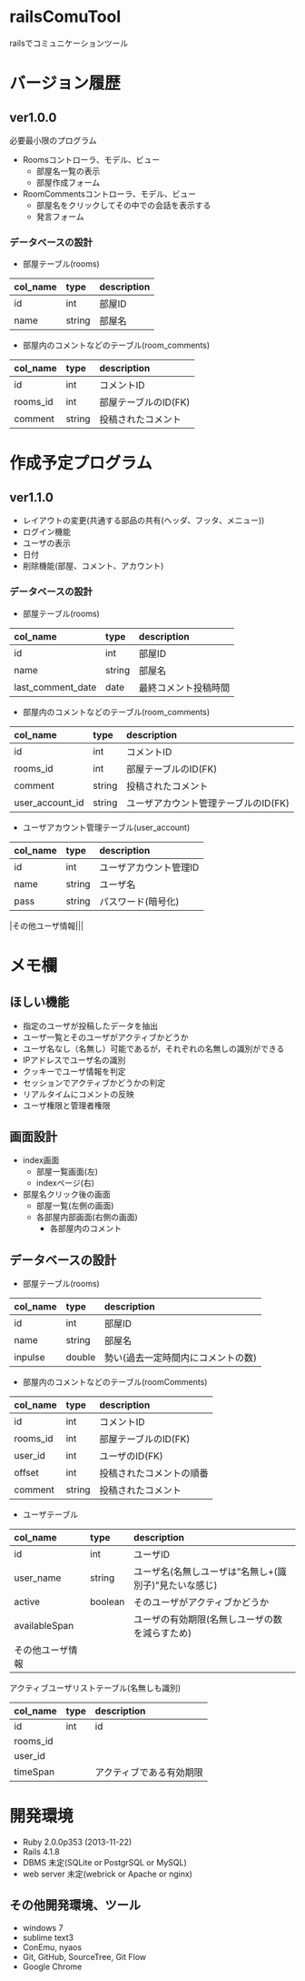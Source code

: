 # railsComuTool
railsでコミュニケーションツール

# バージョン履歴
## ver1.0.0
必要最小限のプログラム

* Roomsコントローラ、モデル、ビュー
	* 部屋名一覧の表示
	* 部屋作成フォーム
* RoomCommentsコントローラ、モデル、ビュー
	* 部屋名をクリックしてその中での会話を表示する
	* 発言フォーム

### データベースの設計
* 部屋テーブル(rooms)

|col_name|type|description|
|:----|:-----|:------|
|id|int|部屋ID|
|name|string|部屋名|

* 部屋内のコメントなどのテーブル(room_comments)

|col_name|type|description|
|:----|:--|:---|
|id|int|コメントID|
|rooms_id|int|部屋テーブルのID(FK)|
|comment|string|投稿されたコメント|

# 作成予定プログラム
## ver1.1.0
* レイアウトの変更(共通する部品の共有(ヘッダ、フッタ、メニュー))
* ログイン機能
* ユーザの表示
* 日付
* 削除機能(部屋、コメント、アカウント)

### データベースの設計
* 部屋テーブル(rooms)

|col_name|type|description|
|:----|:-----|:------|
|id|int|部屋ID|
|name|string|部屋名|
|last_comment_date|date|最終コメント投稿時間|

* 部屋内のコメントなどのテーブル(room_comments)

|col_name|type|description|
|:----|:--|:---|
|id|int|コメントID|
|rooms_id|int|部屋テーブルのID(FK)|
|comment|string|投稿されたコメント|
|user_account_id|string|ユーザアカウント管理テーブルのID(FK)|

* ユーザアカウント管理テーブル(user_account)

|col_name|type|description|
|:----|:--|:---|
|id|int|ユーザアカウント管理ID|
|name|string|ユーザ名|
|pass|string|パスワード(暗号化)|

|その他ユーザ情報|||

# メモ欄
## ほしい機能
* 指定のユーザが投稿したデータを抽出
* ユーザ一覧とそのユーザがアクティブかどうか
* ユーザ名なし（名無し）可能であるが，それぞれの名無しの識別ができる
* IPアドレスでユーザ名の識別
* クッキーでユーザ情報を判定
* セッションでアクティブかどうかの判定
* リアルタイムにコメントの反映
* ユーザ権限と管理者権限

## 画面設計
* index画面
  * 部屋一覧画面(左)
  * indexページ(右)
* 部屋名クリック後の画面
  * 部屋一覧(左側の画面)
  * 各部屋内部画面(右側の画面)
    * 各部屋内のコメント

## データベースの設計
* 部屋テーブル(rooms)

|col_name|type|description|
|:--------|:-----|:----------|
|id|int|部屋ID|
|name|string|部屋名|
|inpulse|double|勢い(過去一定時間内にコメントの数)|

* 部屋内のコメントなどのテーブル(roomComments)

|col_name|type|description|
|:--------|:-----|:----------|
|id|int|コメントID|
|rooms_id|int|部屋テーブルのID(FK)|
|user_id|int|ユーザのID(FK)|
|offset|int|投稿されたコメントの順番|
|comment|string|投稿されたコメント|


* ユーザテーブル

|col_name|type|description|
|:--------|:-----|:----------|
|id|int|ユーザID|
|user_name|string|ユーザ名(名無しユーザは”名無し+(識別子)”見たいな感じ)|
|active|boolean|そのユーザがアクティブかどうか|
|availableSpan||ユーザの有効期限(名無しユーザの数を減らすため)|
|その他ユーザ情報|||

アクティブユーザリストテーブル(名無しも識別)

|col_name|type|description|
|:--------|:-----|:----------|
|id|int|id|
|rooms_id|||
|user_id|||
|timeSpan||アクティブである有効期限|

# 開発環境
* Ruby 2.0.0p353 (2013-11-22)
* Rails 4.1.8
* DBMS 未定(SQLite or PostgrSQL or MySQL)
* web server 未定(webrick or Apache or nginx)

## その他開発環境、ツール
* windows 7
* sublime text3
* ConEmu, nyaos
* Git, GitHub, SourceTree, Git Flow
* Google Chrome

